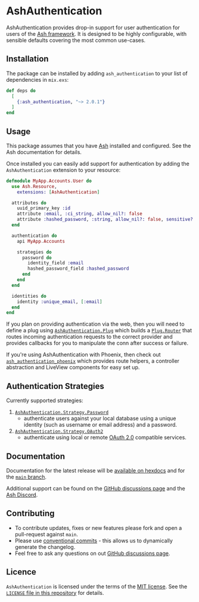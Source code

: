 # AshAuthentication

AshAuthentication provides drop-in support for user authentication for users of
the [Ash framework](https://ash-hq.org).  It is designed to be highly
configurable, with sensible defaults covering the most common use-cases.

## Installation

The package can be installed by adding `ash_authentication` to your list of
dependencies in `mix.exs`:

```elixir
def deps do
  [
    {:ash_authentication, "~> 2.0.1"}
  ]
end
```

## Usage

This package assumes that you have [Ash](https://ash-hq.org/) installed and
configured.  See the Ash documentation for details.

Once installed you can easily add support for authentication by adding the
`AshAuthentication` extension to your resource:

```elixir
defmodule MyApp.Accounts.User do
  use Ash.Resource,
    extensions: [AshAuthentication]

  attributes do
    uuid_primary_key :id
    attribute :email, :ci_string, allow_nil?: false
    attribute :hashed_password, :string, allow_nil?: false, sensitive?: true
  end

  authentication do
    api MyApp.Accounts

    strategies do
      password do
        identity_field :email
        hashed_password_field :hashed_password
      end
    end
  end

  identities do
    identity :unique_email, [:email]
  end
end
```

If you plan on providing authentication via the web, then you will need to
define a plug using
[`AshAuthentication.Plug`](https://team-alembic.github.io/ash_authentication/AshAuthentication.Plug.html)
which builds a [`Plug.Router`](https://hexdocs.pm/plug/Plug.Router.html) that
routes incoming authentication requests to the correct provider and provides
callbacks for you to manipulate the conn after success or failure.

If you're using AshAuthentication with Phoenix, then check out
[`ash_authentication_phoenix`](https://github.com/team-alembic/ash_authentication_phoenix)
which provides route helpers, a controller abstraction and LiveView components
for easy set up.

## Authentication Strategies

Currently supported strategies:

  1. [`AshAuthentication.Strategy.Password`](https://team-alembic.github.io/ash_authentication/AshAuthentication.Strategy.Password.html)
     - authenticate users against your local database using a unique identity
     (such as username or email address) and a password.
  2. [`AshAuthentication.Strategy.OAuth2`](https://team-alembic.github.io/ash_authentication/AshAuthentication.Strategy.OAuth2.html)
     - authenticate using local or remote [OAuth 2.0](https://oauth.net/2/)
     compatible services.

## Documentation

Documentation for the latest release will be [available on
hexdocs](https://hexdocs.pm/ash_authentication) and for the [`main`
branch](https://team-alembic.github.io/ash_authentication).

Additional support can be found on the [GitHub discussions
page](https://github.com/team-alembic/ash_authentication/discussions) and the
[Ash Discord](https://discord.gg/D7FNG2q).

## Contributing

  * To contribute updates, fixes or new features please fork and open a
    pull-request against `main`.
  * Please use [conventional
    commits](https://www.conventionalcommits.org/en/v1.0.0/) - this allows us to
    dynamically generate the changelog.
  * Feel free to ask any questions on out [GitHub discussions
    page](https://github.com/team-alembic/ash_authentication/discussions).

## Licence

`AshAuthentication` is licensed under the terms of the [MIT
license](https://opensource.org/licenses/MIT).  See the [`LICENSE` file in this
repository](https://github.com/team-alembic/ash_authentication/blob/main/LICENSE)
for details.
